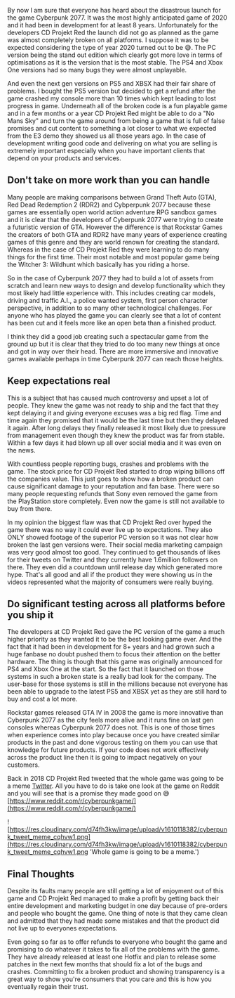 By now I am sure that everyone has heard about the disastrous launch for the game Cyberpunk 2077. It was the most highly anticipated game of 2020 and it had been in development for at least 8 years. Unfortunately for the developers CD Projekt Red the launch did not go as planned as the game was almost completely broken on all platforms. I suppose it was to be expected considering the type of year 2020 turned out to be 😅. The PC version being the stand out edition which clearly got more love in terms of optimisations as it is the version that is the most stable. The PS4 and Xbox One versions had so many bugs they were almost unplayable.

And even the next gen versions on PS5 and XBSX had their fair share of problems. I bought the PS5 version but decided to get a refund after the game crashed my console more than 10 times which kept leading to lost progress in game. Underneath all of the broken code is a fun playable game and in a few months or a year CD Projekt Red might be able to do a "No Mans Sky" and turn the game around from being a game that is full of false promises and cut content to something a lot closer to what we expected from the E3 demo they showed us all those years ago. In the case of development writing good code and delivering on what you are selling is extremely important especially when you have important clients that depend on your products and services.

## Don't take on more work than you can handle

Many people are making comparisons between Grand Theft Auto (GTA), Red Dead Redemption 2 (RDR2) and Cybperpunk 2077 because these games are essentially open world action adventure RPG sandbox games and it is clear that the developers of Cyberpunk 2077 were trying to create a futuristic version of GTA. However the difference is that Rockstar Games the creators of both GTA and RDR2 have many years of experience creating games of this genre and they are world renown for creating the standard. Whereas in the case of CD Projekt Red they were learning to do many things for the first time. Their most notable and most popular game being the Witcher 3: Wildhunt which basically has you riding a horse.

So in the case of Cyberpunk 2077 they had to build a lot of assets from scratch and learn new ways to design and develop functionality which they most likely had little experience with. This includes creating car models, driving and traffic A.I., a police wanted system, first person character perspective, in addition to so many other technological challenges. For anyone who has played the game you can clearly see that a lot of content has been cut and it feels more like an open beta than a finished product.

I think they did a good job creating such a spectacular game from the ground up but it is clear that they tried to do too many new things at once and got in way over their head. There are more immersive and innovative games available perhaps in time Cyberpunk 2077 can reach those heights.

## Keep expectations real

This is a subject that has caused much controversy and upset a lot of people. They knew the game was not ready to ship and the fact that they kept delaying it and giving everyone excuses was a big red flag. Time and time again they promised that it would be the last time but then they delayed it again. After long delays they finally released it most likely due to pressure from management even though they knew the product was far from stable. Within a few days it had blown up all over social media and it was even on the news.

With countless people reporting bugs, crashes and problems with the game. The stock price for CD Projekt Red started to drop wiping billions off the companies value. This just goes to show how a broken product can cause significant damage to your reputation and fan base. There were so many people requesting refunds that Sony even removed the game from the PlayStation store completely. Even now the game is still not available to buy from there.

In my opinion the biggest flaw was that CD Projekt Red over hyped the game there was no way it could ever live up to expectations. They also ONLY showed footage of the superior PC version so it was not clear how broken the last gen versions were. Their social media marketing campaign was very good almost too good. They continued to get thousands of likes for their tweets on Twitter and they currently have 1.6million followers on there. They even did a countdown until release day which generated more hype. That's all good and all if the product they were showing us in the videos represented what the majority of consumers were really buying.

## Do significant testing across all platforms before you ship it

The developers at CD Projekt Red gave the PC version of the game a much higher priority as they wanted it to be the best looking game ever. And the fact that it had been in development for 8+ years and had grown such a huge fanbase no doubt pushed them to focus their attention on the better hardware. The thing is though that this game was originally announced for PS4 and Xbox One at the start. So the fact that it launched on those systems in such a broken state is a really bad look for the company. The user-base for those systems is still in the millions because not everyone has been able to upgrade to the latest PS5 and XBSX yet as they are still hard to buy and cost a lot more.

Rockstar games released GTA IV in 2008 the game is more innovative than Cyberpunk 2077 as the city feels more alive and it runs fine on last gen consoles whereas Cyberpunk 2077 does not. This is one of those times when experience comes into play because once you have created similar products in the past and done vigorous testing on them you can use that knowledge for future products. If your code does not work effectively across the product line then it is going to impact negatively on your customers.

Back in 2018 CD Projekt Red tweeted that the whole game was going to be a meme [Twitter](https://twitter.com/CyberpunkGame/status/1013883730929340418?s=20). All you have to do is take one look at the game on Reddit and you will see that is a promise they made good on 😅 [https://www.reddit.com/r/cyberpunkgame/](https://www.reddit.com/r/cyberpunkgame/)

![https://res.cloudinary.com/d74fh3kw/image/upload/v1610118382/cyberpunk_tweet_meme_cqhvw1.png](https://res.cloudinary.com/d74fh3kw/image/upload/v1610118382/cyberpunk_tweet_meme_cqhvw1.png 'Whole game is going to be a meme.')

## Final Thoughts

Despite its faults many people are still getting a lot of enjoyment out of this game and CD Projekt Red managed to make a profit by getting back their entire development and marketing budget in one day because of pre-orders and people who bought the game. One thing of note is that they came clean and admitted that they had made some mistakes and that the product did not live up to everyones expectations.

Even going so far as to offer refunds to everyone who bought the game and promising to do whatever it takes to fix all of the problems with the game. They have already released at least one Hotfix and plan to release some patches in the next few months that should fix a lot of the bugs and crashes. Committing to fix a broken product and showing transparency is a great way to show you're consumers that you care and this is how you eventually regain their trust.
